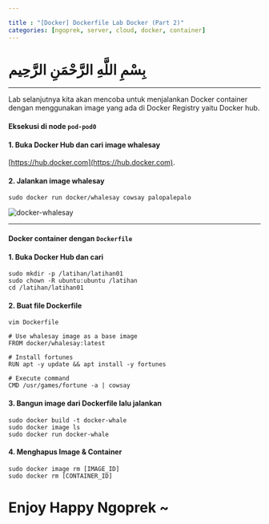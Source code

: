 ```yaml
---

title : "[Docker] Dockerfile Lab Docker (Part 2)"
categories: [ngoprek, server, cloud, docker, container]
---
```


# بِسْمِ اللَّهِ الرَّحْمَنِ الرَّحِيم

---

Lab selanjutnya kita akan mencoba untuk menjalankan Docker container dengan menggunakan image yang ada di Docker Registry yaitu Docker hub.

#### Eksekusi di node `pod-pod0` ###

#### 1. Buka Docker Hub dan cari image whalesay

[https://hub.docker.com](https://hub.docker.com).

#### 2. Jalankan image whalesay
```shell
sudo docker run docker/whalesay cowsay palopalepalo
```
![docker-whalesay](https://raw.githubusercontent.com/ammarun11/ammarun11.github.io/master/static/img/_posts/docker-whalesay.png)

---

#### Docker container dengan `Dockerfile` ###

#### 1. Buka Docker Hub dan cari

```shell 
sudo mkdir -p /latihan/latihan01
sudo chown -R ubuntu:ubuntu /latihan
cd /latihan/latihan01
```

#### 2. Buat file Dockerfile
```shell
vim Dockerfile

# Use whalesay image as a base image
FROM docker/whalesay:latest

# Install fortunes
RUN apt -y update && apt install -y fortunes

# Execute command
CMD /usr/games/fortune -a | cowsay
```

#### 3. Bangun image dari Dockerfile lalu jalankan
```shell
sudo docker build -t docker-whale
sudo docker image ls
sudo docker run docker-whale
```

#### 4. Menghapus Image & Container 
```shell
sudo docker image rm [IMAGE_ID]
sudo docker rm [CONTAINER_ID]
```

# Enjoy Happy Ngoprek ~

